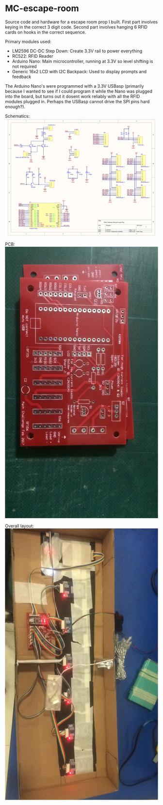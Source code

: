 # MC-escape-room

Source code and hardware for a escape room prop I built. First part involves keying in the correct 3 digit code. Second part involves hanging 6 RFID cards on hooks in the correct sequence.

Primary modules used:
* LM2596 DC-DC Step Down: Create 3.3V rail to power everything
* RC522: RFID Reader
* Arduino Nano: Main microcontroller, running at 3.3V so level shifting is not required
* Generic 16x2 LCD with I2C Backpack: Used to display prompts and feedback

The Arduino Nano's were programmed with a 3.3V USBasp (primarily because I wanted to see if I could program it while the Nano was plugged into the board, but turns out it dosent work reliably with all the RFID modules plugged in. Perhaps the USBasp cannot drive the SPI pins hard enough?).

Schematics:
![Schematics](img/schematics.png)

PCB:
![PCB](img/pcb.jpg)

Overall layout:
![Overall](img/overall.jpg)
